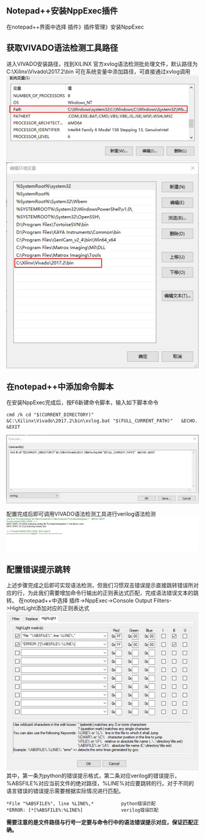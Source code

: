 ## Notepad++安装NppExec插件
在notepad++界面中选择  插件》插件管理》安装NppExec
## 获取VIVADO语法检测工具路径
进入VIVADO安装路径，找到XILINX 官方xvlog语法检测批处理文件，默认路径为C:\Xilinx\Vivado\2017.2\bin
可在系统变量中添加路径，可直接通过xvlog调用
![](notepad++调用VIVADO语法检测工具进行verilog语法检测.assets\23495115-39357427ee81103d.png)
![](notepad++调用VIVADO语法检测工具进行verilog语法检测.assets\23495115-965f12ac5d3d2c63.png)


## 在notepad++中添加命令脚本
在安装NppExec完成后，按F6新建命令脚本，输入如下脚本命令
```
cmd /k cd "$(CURRENT_DIRECTORY)" &C:\Xilinx\Vivado\2017.2\bin\xvlog.bat "$(FULL_CURRENT_PATH)"   &ECHO. &EXIT 
```
![](notepad++调用VIVADO语法检测工具进行verilog语法检测.assets\23495115-0ae45f56dc0664dc.png)

配置完成后即可调用VIVADO语法检测工具进行verilog语法检测
![](notepad++调用VIVADO语法检测工具进行verilog语法检测.assets\23495115-72c751fccf820e03.png)

## 配置错误提示跳转
上述步骤完成之后即可实现语法检测，但我们习惯双击错误提示直接跳转错误所对应的行，为此我们需要增加命令行输出的正则表达式匹配，完成语法错误文本的跳转。
在notepad++中选择  插件->NppExec->Console Output Filters->HightLight添加对应的正则表达式
![](notepad++调用VIVADO语法检测工具进行verilog语法检测.assets\23495115-cf535848eb172c68.png)
其中，第一条为python的错误提示格式，第二条对应verilog的错误提示，%ABSFILE%对应当前文件的绝对路径，%LINE%对应要跳转的行。对于不同的语言错误的错误提示需要根据实际情况进行匹配。
```
*File "%ABSFILE%", line %LINE%,*          python错误匹配
*ERROR: [*[%ABSFILE%:%LINE%]              verilog错误匹配
```
**需要注意的是文件路径与行号一定要与命令行中的语法错误提示对应，保证匹配正确。**
